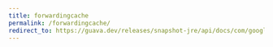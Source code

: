 ```yaml
---
title: forwardingcache
permalink: /forwardingcache/
redirect_to: https://guava.dev/releases/snapshot-jre/api/docs/com/google/common/cache/ForwardingCache.html
---
```

